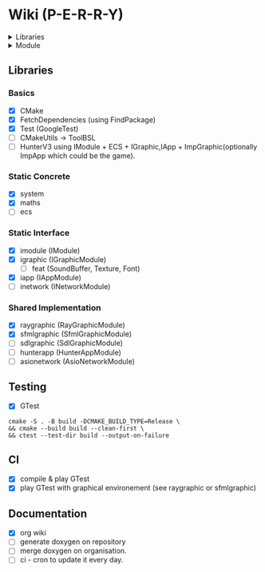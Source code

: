 # Wiki (P-E-R-R-Y)

<details>
<summary>
Libraries
</summary>

### Static

- Concrete classes are use to define standard type or not abstract classes (not yet or not required) like .

- Interface classes are used in a Patterns where IWindow gives RaylibWindow, SfmlWindow, by encapsulating Raylib or SFML.

### Shared

- Encapsulation is used to develop an app or anything using the interface and depending on the initialisation of the interface it will use raylib or sfml, avoiding dependencies. by giving the possibility to change concrete class used.

### Example

> This way you avoid depending on raylib or any library.

Before:
```
Game -> Raylib
```
After:
```
Game -> IGraphic -> RayGraphic -> Raylib
                 -> SfmlGraphic -> Sfml
                 -> ...
```
</details>

<details>
<summary>
Module
</summary>

The Module is a flexible interface layer that lets you load, manage, and interact with modules without knowing their concrete implementation.

Like a computer stores files it doesn’t understand, this system can handle modules dynamically, letting them act, be used, or interact with others while keeping their internal behavior hidden.

ModuleRegistry tracks modules by type and allows switching the active module, enabling seamless extensibility and runtime flexibility.

Modules are like files on a computer: each has a name and type, but the system itself doesn’t need to fully understand them. Just like .exe or .doc can be executed or read directly, other files (.pdf, .png, .obj) require a specific application to use them. Similarly, a module can represent an Application, Graphic Library, Network Library, or any component—usable by other modules without knowing all its internal details.


### Pattern Overview

```
DLL
 │
 │ createModule()
 ▼
IModule*
 │
 │ dynamic_cast
 ▼
IGraphicModule*  <-------------------->  SfmlGraphicModule*
 │                                          (concrete)
 │ GetWindow()                              
 ▼
IWindow*  <---------------------------->  SfmlWindow*
```

### Explanation

1. **DLL** provides `createModule()` → returns `IModule*`.  
2. **ModuleRegistry** stores `IModule*` and retrieves by type.  
3. Cast to **type-specific interface** (example: `IGraphicModule*`) to access specialized features.  
4. **Concrete implementations** are hidden behind interfaces.  
5. Sub-objects (example: `IWindow*`) are returned as interface pointers, hiding the real type (`SfmlWindow*`).

</details>

## Libraries

### Basics

- [x] CMake
- [x] FetchDependencies (using FindPackage)
- [x] Test (GoogleTest)
- [ ] CMakeUtils -> ToolBSL 
- [ ] HunterV3 using IModule + ECS + IGraphic,IApp + ImpGraphic(optionally ImpApp which could be the game).

### Static Concrete

- [x] system
- [x] maths
- [ ] ecs

### Static Interface

- [x] imodule (IModule)
- [x] igraphic (IGraphicModule)
  - [ ] feat (SoundBuffer, Texture, Font)
- [x] iapp (IAppModule)
- [ ] inetwork (INetworkModule)

### Shared Implementation</summary>

- [x] raygraphic (RayGraphicModule)
- [x] sfmlgraphic (SfmlGraphicModule)
- [ ] sdlgraphic (SdlGraphicModule)
- [ ] hunterapp (HunterAppModule)
- [ ] asionetwork (AsioNetworkModule)

## Testing

- [x] GTest

```
cmake -S . -B build -DCMAKE_BUILD_TYPE=Release \
&& cmake --build build --clean-first \
&& ctest --test-dir build --output-on-failure
```

## CI

- [x] compile & play GTest
- [x] play GTest with graphical environement (see raygraphic or sfmlgraphic)

## Documentation

- [x] org wiki
- [ ] generate doxygen on repository
- [ ] merge doxygen on organisation.
- [ ] ci - cron to update it every day.
